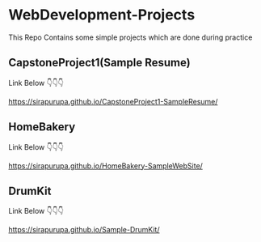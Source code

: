 # WebDevelopment-Projects

This Repo Contains some simple projects which are done during practice 

## CapstoneProject1(Sample Resume)

Link Below 👇👇👇

https://sirapurupa.github.io/CapstoneProject1-SampleResume/


## HomeBakery 

Link Below 👇👇👇

https://sirapurupa.github.io/HomeBakery-SampleWebSite/

## DrumKit

Link Below 👇👇👇

https://sirapurupa.github.io/Sample-DrumKit/
